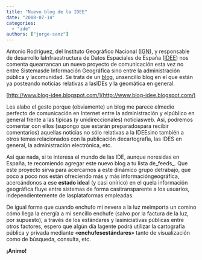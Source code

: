 ```yaml
---
title: "Nuevo blog de la IDEE"
date: "2008-07-14"
categories: 
  - "ide"
authors: ["jorge-sanz"]
---
```


Antonio Rodríguez, del Instituto Geográfico Nacional ([IGN](http://www.ign.es)), y responsable de desarrollo laInfraestructura de Datos Espaciales de España ([IDEE](http://www.idee.es)) nos comenta quearrancan un nuevo proyecto de comunicación esta vez no entre Sistemasde Información Geográfica sino entre la administración pública y lacomunidad. Se trata de un [blog](http://www.blog-idee.blogspot.com/), unsencillo blog en el que están ya posteando noticias relativas a lasIDEs y la geomática en general.

[http://www.blog-idee.blogspot.com/](http://www.blog-idee.blogspot.com/)

Les alabo el gesto porque (obviamente) un blog me parece elmedio perfecto de comunicación en Internet entre la administración y elpúblico en general frente a las típicas (y unidireccionales) noticiasweb. Así, podremos comentar con ellos (supongo que estarán preparadospara recibir comentarios) aquellas noticias no sólo relativas a la IDEEsino también a otros temas relacionados con la publicación decartografía, las IDES en general, la administración electrónica, etc.

Así que nada, si te interesa el mundo de las IDE, aunque noresidas en España, te recomiendo agregar este nuevo blog a tu lista de_feeds_. Que este proyecto sirva para acercarnos a este dinámico grupo detrabajo, que poco a poco nos están ofreciendo más y más informacióngeográfica, acercándonos a ese **estado ideal** (y casi onírico) en el quela información geográfica fluye entre sistemas de forma casitransparente a los usuarios, independientemente de lasplataformas empleadas.

De igual forma que cuando enchufo mi nevera a la luz meimporta un comino cómo llega la energía a mi sencillo enchufe (salvo por la factura de la luz, por supuesto), a través de los estándares y lasiniciativas públicas entre otros factores, espero que algún día lagente podrá utilizar la cartografía pública y privada mediante «**enchufesestándares**» tanto de visualización como de búsqueda, consulta, etc.

**¡Animo!**
